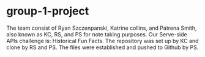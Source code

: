 # group-1-project
The team consist of Ryan Szczenpanski, Katrine collins, and Patrena Smith, also known as KC, RS, and PS for note taking purposes. Our Serve-side APIs challenge is: Historical Fun Facts. The repository was set up by KC and clone by RS and PS.  The files were established and pushed to Github by PS.  